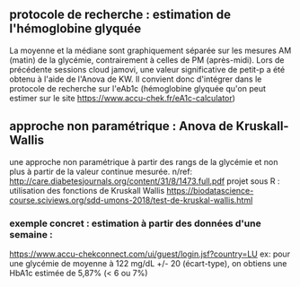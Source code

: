 ## protocole de recherche : estimation de l'hémoglobine glyquée

La moyenne et la médiane sont graphiquement séparée sur les mesures AM (matin) de la glycémie, contrairement à celles de PM (après-midi).
Lors de précédente sessions cloud jamovi, une valeur significative de petit-p a été obtenu à l'aide de l'Anova de KW. Il convient donc d'intégrer dans le protocole de recherche 
sur l'eAb1c (hémoglobine glyquée qu'on peut estimer sur le site https://www.accu-chek.fr/eA1c-calculator) 

## approche non paramétrique : Anova de Kruskall-Wallis

une approche non paramétrique à partir des rangs de la glycémie et non plus à partir de la valeur continue mesurée.
n/ref: http://care.diabetesjournals.org/content/31/8/1473.full.pdf
projet sous R : utilisation des fonctions de Kruskall Wallis
https://biodatascience-course.sciviews.org/sdd-umons-2018/test-de-kruskal-wallis.html

### exemple concret : estimation à partir des données d'une semaine :
https://www.accu-chekconnect.com/ui/guest/login.jsf?country=LU
ex: pour une glycémie de moyenne à 122 mg/dL +/- 20 (écart-type), on obtiens une HbA1c estimée de 5,87% (< 6 ou 7%)
